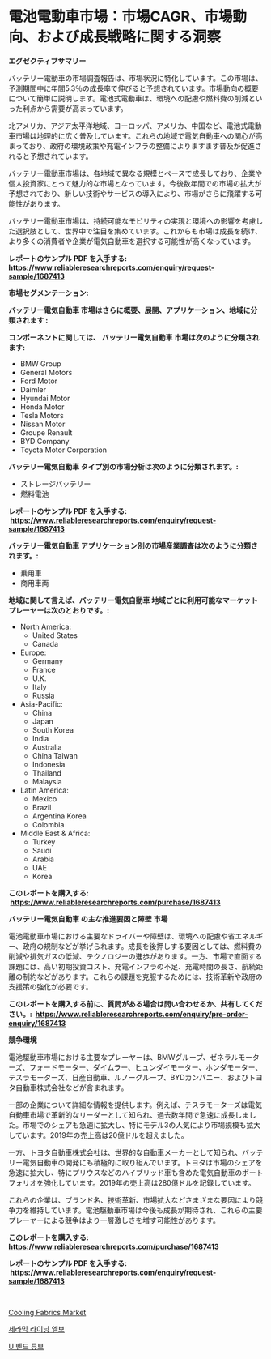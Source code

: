 <p><h1>電池電動車市場：市場CAGR、市場動向、および成長戦略に関する洞察</h1></p><p><strong>エグゼクティブサマリー</strong></p>
<p><p>バッテリー電動車の市場調査報告は、市場状況に特化しています。この市場は、予測期間中に年間5.3％の成長率で伸びると予想されています。市場動向の概要について簡単に説明します。電池式電動車は、環境への配慮や燃料費の削減といった利点から需要が高まっています。</p><p>北アメリカ、アジア太平洋地域、ヨーロッパ、アメリカ、中国など、電池式電動車市場は地理的に広く普及しています。これらの地域で電気自動車への関心が高まっており、政府の環境政策や充電インフラの整備によりますます普及が促進されると予想されています。</p><p>バッテリー電動車市場は、各地域で異なる規模とペースで成長しており、企業や個人投資家にとって魅力的な市場となっています。今後数年間での市場の拡大が予想されており、新しい技術やサービスの導入により、市場がさらに飛躍する可能性があります。</p><p>バッテリー電動車市場は、持続可能なモビリティの実現と環境への影響を考慮した選択肢として、世界中で注目を集めています。これからも市場は成長を続け、より多くの消費者や企業が電気自動車を選択する可能性が高くなっています。</p></p>
<p><strong>レポートのサンプル PDF を入手する: <a href="https://www.reliableresearchreports.com/enquiry/request-sample/1687413">https://www.reliableresearchreports.com/enquiry/request-sample/1687413</a></strong></p>
<p><strong>市場セグメンテーション:</strong></p>
<p><strong> バッテリー電気自動車 市場はさらに概要、展開、アプリケーション、地域に分類されます :</strong></p>
<p><strong>コンポーネントに関しては、 バッテリー電気自動車 市場は次のように分類されます: &nbsp;</strong></p>
<p><ul><li>BMW Group</li><li>General Motors</li><li>Ford Motor</li><li>Daimler</li><li>Hyundai Motor</li><li>Honda Motor</li><li>Tesla Motors</li><li>Nissan Motor</li><li>Groupe Renault</li><li>BYD Company</li><li>Toyota Motor Corporation</li></ul></p>
<p><strong> バッテリー電気自動車 タイプ別の市場分析は次のように分類されます。:</strong></p>
<p><ul><li>ストレージバッテリー</li><li>燃料電池</li></ul></p>
<p><strong>レポートのサンプル PDF を入手する: &nbsp;<a href="https://www.reliableresearchreports.com/enquiry/request-sample/1687413">https://www.reliableresearchreports.com/enquiry/request-sample/1687413</a></strong></p>
<p><strong> バッテリー電気自動車 アプリケーション別の市場産業調査は次のように分類されます。:</strong></p>
<p><ul><li>乗用車</li><li>商用車両</li></ul></p>
<p><strong>地域に関して言えば、バッテリー電気自動車 地域ごとに利用可能なマーケットプレーヤーは次のとおりです。:</strong></p>
<p><ul>
    <li>
        North America:
        <ul>
            <li>United States</li>
            <li>Canada</li>
        </ul>
    </li>
    <li>
        Europe:
        <ul>
            <li>Germany</li>
            <li>France</li>
            <li>U.K.</li>
            <li>Italy</li>
            <li>Russia</li>
        </ul>
    </li>
    <li>
        Asia-Pacific:
        <ul>
            <li>China</li>
            <li>Japan</li>
            <li>South Korea</li>
            <li>India</li>
            <li>Australia</li>
            <li>China Taiwan</li>
            <li>Indonesia</li>
            <li>Thailand</li>
            <li>Malaysia</li>
        </ul>
    </li>
    <li>
        Latin America:
        <ul>
            <li>Mexico</li>
            <li>Brazil</li>
            <li>Argentina Korea</li>
            <li>Colombia</li>
        </ul>
    </li>
    <li>
        Middle East & Africa:
        <ul>
            <li>Turkey</li>
            <li>Saudi</li>
            <li>Arabia</li>
            <li>UAE</li>
            <li>Korea</li>
        </ul>
    </li>
    </ul></p>
<p><strong>このレポートを購入する: &nbsp;<a href="https://www.reliableresearchreports.com/purchase/1687413">https://www.reliableresearchreports.com/purchase/1687413</a></strong></p>
<p><strong>バッテリー電気自動車 の主な推進要因と障壁 市場</strong></p>
<p><p>電池電動車市場における主要なドライバーや障壁は、環境への配慮や省エネルギー、政府の規制などが挙げられます。成長を後押しする要因としては、燃料費の削減や排気ガスの低減、テクノロジーの進歩があります。一方、市場で直面する課題には、高い初期投資コスト、充電インフラの不足、充電時間の長さ、航続距離の制約などがあります。これらの課題を克服するためには、技術革新や政府の支援策の強化が必要です。</p></p>
<p><strong>このレポートを購入する前に、質問がある場合は問い合わせるか、共有してください。:&nbsp; <a href="https://www.reliableresearchreports.com/enquiry/pre-order-enquiry/1687413">https://www.reliableresearchreports.com/enquiry/pre-order-enquiry/1687413</a></strong></p>
<p><strong>競争環境</strong></p>
<p><p>電池駆動車市場における主要なプレーヤーは、BMWグループ、ゼネラルモーターズ、フォードモーター、ダイムラー、ヒュンダイモーター、ホンダモーター、テスラモーターズ、日産自動車、ルノーグループ、BYDカンパニー、およびトヨタ自動車株式会社などが含まれます。</p><p>一部の企業について詳細な情報を提供します。例えば、テスラモーターズは電気自動車市場で革新的なリーダーとして知られ、過去数年間で急速に成長しました。市場でのシェアも急速に拡大し、特にモデル3の人気により市場規模も拡大しています。2019年の売上高は20億ドルを超えました。</p><p>一方、トヨタ自動車株式会社は、世界的な自動車メーカーとして知られ、バッテリー電気自動車の開発にも積極的に取り組んでいます。トヨタは市場のシェアを急速に拡大し、特にプリウスなどのハイブリッド車も含めた電気自動車のポートフォリオを強化しています。2019年の売上高は280億ドルを記録しています。</p><p>これらの企業は、ブランド名、技術革新、市場拡大などさまざまな要因により競争力を維持しています。電池駆動車市場は今後も成長が期待され、これらの主要プレーヤーによる競争はより一層激しさを増す可能性があります。</p></p>
<p><strong>このレポートを購入する: &nbsp; <a href="https://www.reliableresearchreports.com/purchase/1687413">https://www.reliableresearchreports.com/purchase/1687413</a></strong></p>
<p><strong>レポートのサンプル PDF を入手する: &nbsp;<a href="https://www.reliableresearchreports.com/enquiry/request-sample/1687413">https://www.reliableresearchreports.com/enquiry/request-sample/1687413</a></strong><strong></strong></p>
<p>&nbsp;</p>
<p><p><a href="https://artistic-helicopter-ca9.notion.site/Cooling-Fabrics-Market-Research-Report-Unlocks-Analysis-on-the-Market-Financial-Status-Market-Size--e75ba34f20114916b5c83e72392a3a97">Cooling Fabrics Market</a></p><p><a href="https://github.com/fernandotryO5lson96765/Market-Research-Report-List-1/blob/main/91327717070.md">세라믹 라이닝 엘보</a></p><p><a href="https://github.com/CliftonFisher9067/Market-Research-Report-List-1/blob/main/35220877069.md">U 벤드 튜브</a></p></p>